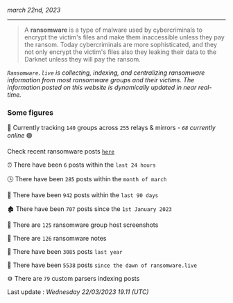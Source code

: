 _march 22nd, 2023_

---

> A **ransomware** is a type of malware used by cybercriminals to encrypt the victim's files and make them inaccessible unless they pay the ransom. Today cybercriminals are more sophisticated, and they not only encrypt the victim's files also they leaking their data to the Darknet unless they will pay the ransom.


_`Ransomware.live` is collecting, indexing, and centralizing ransomware information from most ransomware groups and their victims. The information posted on this website is dynamically updated in near real-time._

### Some figures 

🔎 Currently tracking `140` groups across `255` relays & mirrors - _`68` currently online_ 🟢

Check recent ransomware posts [`here`](recentposts.md)


⏰ There have been `6` posts within the `last 24 hours`

🕓 There have been `285` posts within the `month of march`

📅 There have been `942` posts within the `last 90 days`

🏚 There have been `707` posts since the `1st January 2023`

📸 There are `125` ransomware group host screenshots

📝 There are `126` ransomware notes

🚀 There have been `3085` posts `last year`

🐣 There have been `5538` posts `since the dawn of ransomware.live`

⚙️ There are `79` custom parsers indexing posts



Last update : _Wednesday 22/03/2023 19.11 (UTC)_

